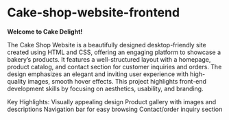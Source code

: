 # Cake-shop-website-frontend
**Welcome to Cake Delight!**  

The Cake Shop Website is a beautifully designed desktop-friendly site created using HTML and CSS, offering an engaging platform to showcase a bakery’s products. It features a well-structured layout with a homepage, product catalog, and contact section for customer inquiries and orders. The design emphasizes an elegant and inviting user experience with high-quality images, smooth hover effects. This project highlights front-end development skills by focusing on aesthetics, usability, and branding.

Key Highlights:
Visually appealing design
Product gallery with images and descriptions
Navigation bar for easy browsing
Contact/order inquiry section


